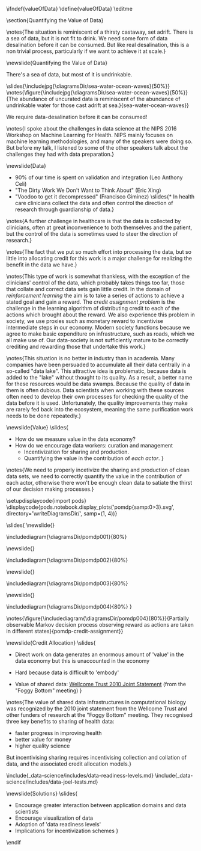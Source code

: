 \ifndef{valueOfData}
\define{valueOfData}
\editme

\section{Quantifying the Value of Data}

\notes{The situation is reminiscent of a thirsty castaway, set adrift. There is a sea of data, but it is not fit to drink. We need some form of data desalination before it can be consumed. But like real desalination, this is a non trivial process, particularly if we want to achieve it at scale.}

\newslide{Quantifying the Value of Data}

There's a sea of data, but most of it is undrinkable.

\slides{\includejpg{\diagramsDir/sea-water-ocean-waves}{50%}}
\notes{\figure{\includejpg{\diagramsDir/sea-water-ocean-waves}{50%}}{The abundance of uncurated data is reminiscent of the abundance of undrinkable water for those cast adrift at sea.}{sea-water-ocean-waves}}

We require data-desalination before it can be consumed!

\notes{I spoke about the challenges in data science at the NIPS 2016 Workshop on Machine Learning for Health. NIPS mainly focuses on machine learning methodologies, and many of the speakers were doing so. But before my talk, I listened to some of the other speakers talk about the challenges they had with data preparation.} 

\newslide{Data}

* 90% of our time is spent on validation and integration (Leo Anthony Celi)
* "The Dirty Work We Don't Want to Think About" (Eric Xing)
* "Voodoo to get it decompressed" (Francisco Giminez)
\slides{* In health care clinicians collect the data and often control the direction of research through guardianship of data.}

\notes{A further challenge in healthcare is that the data is collected by clinicians, often at great inconvenience to both themselves and the patient, but the control of the data is sometimes used to steer the direction of research.}

\notes{The fact that we put so much effort into processing the data, but so little into allocating credit for this work is a major challenge for realizing the benefit in the data we have.}

\notes{This type of work is somewhat thankless, with the exception of the clinicians' control of the data, which probably takes things too far, those that collate and correct data sets gain little credit. In the domain of *reinforcement learning* the aim is to take a series of actions to achieve a stated goal and gain a reward. The *credit assignment problem* is the challenge in the learning algorithm of distributing credit to each of the actions which brought about the reward. We also experience this problem in society, we use proxies such as monetary reward to incentivise intermediate steps in our economy. Modern society functions because we agree to make basic expenditure on infrastructure, such as roads, which we all make use of. Our data-society is not sufficiently mature to be correctly crediting and rewarding those that undertake this work.}

\notes{This situation is no better in industry than in academia. Many companies have been persuaded to accumulate all their data centrally in a so-called "data lake". This attractive idea is problematic, because data is added to the "lake" without thought to its quality. As a result, a better name for these resources would be data swamps. Because the quality of data in them is often dubious. Data scientists when working with these sources often need to develop their own processes for checking the quality of the data before it is used. Unfortunately, the quality improvements they make are rarely fed back into the ecosystem, meaning the same purification work needs to be done repeatedly.}

\newslide{Value}
\slides{
* How do we measure value in the data economy?
* How do we encourage data workers: curation and management
  * Incentivization for sharing and production.
  * Quantifying the value in the contribution of *each actor*.
}

\notes{We need to properly incetivize the sharing and production of clean data sets, we need to correctly quantify the value in the contribution of each actor, otherwise there won't be enough clean data to satiate the thirst of our decision making processes.}

\setupdisplaycode{import pods}
\displaycode{pods.notebook.display_plots('pomdp{samp:0>3}.svg', 
                            directory='\writeDiagramsDir/', samp=(1, 4))}

\slides{
\newslide{}

\includediagram{\diagramsDir/pomdp001}{80%}

\newslide{}

\includediagram{\diagramsDir/pomdp002}{80%}

\newslide{}

\includediagram{\diagramsDir/pomdp003}{80%}

\newslide{}

\includediagram{\diagramsDir/pomdp004}{80%}
}

\notes{\figure{\includediagram{\diagramsDir/pomdp004}{80%}}{Partially observable Markov decision process observing reward as actions are taken in different states}{pomdp-credit-assignment}}

\newslide{Credit Allocation}
\slides{
* Direct work on data generates an enormous amount of 'value' in the data economy but this is unaccounted in the economy

* Hard because data is difficult to 'embody'

* Value of shared data: [Wellcome Trust 2010 Joint Statement](https://wellcome.ac.uk/what-we-do/our-work/sharing-research-data-improve-public-health-full-joint-statement-funders-health) (from the "Foggy Bottom" meeting)
}

\notes{The value of shared data infrastructures in computational biology was recognized by the 2010 joint statement from the Wellcome Trust and other funders of research at the "Foggy Bottom" meeting. They recognised three key benefits to sharing of health data: 

* faster progress in improving health
* better value for money
* higher quality science

But incentivising sharing requires incentivising collection and collation of data, and the associated credit allocation models.}

\include{_data-science/includes/data-readiness-levels.md}
\include{_data-science/includes/data-joel-tests.md}

\newslide{Solutions}
\slides{
* Encourage greater interaction between application domains and data scientists
* Encourage visualization of data
* Adoption of 'data readiness levels'
* Implications for incentivization schemes
}

\endif
